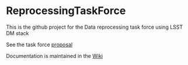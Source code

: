 ﻿# ReprocessingTaskForce
This is the github project for the Data reprocessing task force using LSST DM stack

See the task force [proposal](Taskforce2015_Reprocessing.md)

Documentation is maintained in the [Wiki](https://github.com/DarkEnergyScienceCollaboration/ReprocessingTaskForce/wiki)


